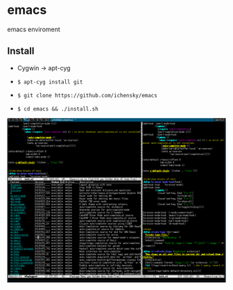# emacs
emacs enviroment

## Install

* Cygwin -> apt-cyg

* ```$ apt-cyg install git```

* ```$ git clone https://github.com/ichensky/emacs```

* ```$ cd emacs && ./install.sh```

![Ex.](picture.png)
